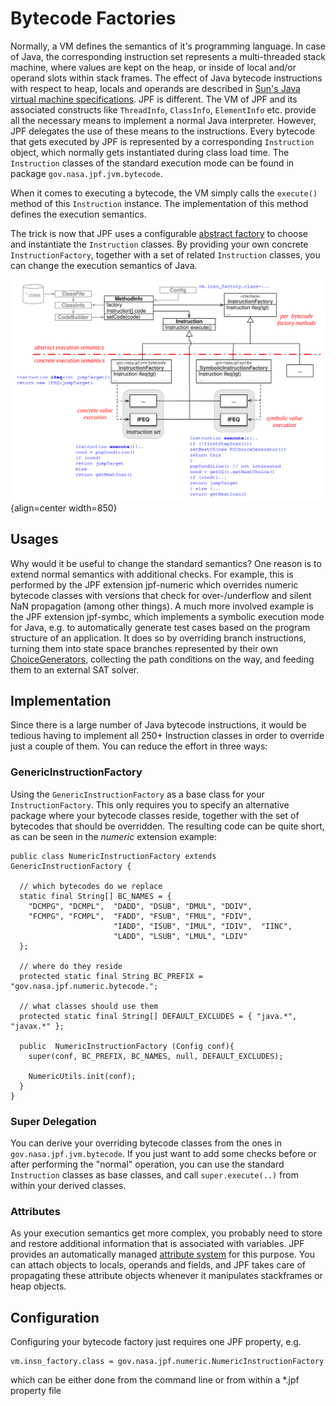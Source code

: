 # Bytecode Factories #
Normally, a VM defines the semantics of it's programming language. In case of Java, the corresponding instruction set represents a multi-threaded stack machine, where values are kept on the heap, or inside of local and/or operand slots within stack frames. The effect of Java bytecode instructions with respect to heap, locals and operands are described in [Sun's Java virtual machine specifications](http://java.sun.com/docs/books/jvms/second_edition/html/VMSpecTOC.doc.html/).
JPF is different. The VM of JPF and its associated constructs like `ThreadInfo`, `ClassInfo`, `ElementInfo` etc. provide all the necessary means to implement a normal Java interpreter. However, JPF delegates the use of these means to the instructions. Every bytecode that gets executed by JPF is represented by a corresponding `Instruction` object, which normally gets instantiated during class load time. The `Instruction` classes of the standard execution mode can be found in package `gov.nasa.jpf.jvm.bytecode`.

When it comes to executing a bytecode, the VM simply calls the `execute()` method of this `Instruction` instance. The implementation of this method defines the execution semantics.

The trick is now that JPF uses a configurable [abstract factory](http://en.wikipedia.org/wiki/Abstract_factory_pattern) to choose and instantiate the `Instruction` classes. By providing your own concrete `InstructionFactory`, together with a set of related `Instruction` classes, you can change the execution semantics of Java.

![Figure: Bytecode Factories](../graphics/bc-factory.svg){align=center width=850}

## Usages ##

Why would it be useful to change the standard semantics? One reason is to extend normal semantics with additional checks. For example, this is performed by the JPF extension jpf-numeric which overrides numeric bytecode classes with versions that check for over-/underflow and silent NaN propagation (among other things). A much more involved example is the JPF extension jpf-symbc, which implements a symbolic execution mode for Java, e.g. to automatically generate test cases based on the program structure of an application. It does so by overriding branch instructions, turning them into state space branches represented by their own [ChoiceGenerators](choicegenerator), collecting the path conditions on the way, and feeding them to an external SAT solver.

## Implementation ##

Since there is a large number of Java bytecode instructions, it would be tedious having to implement all 250+ Instruction classes in order to override just a couple of them. You can reduce the effort in three ways:


### GenericInstructionFactory ###


Using the `GenericInstructionFactory` as a base class for your `InstructionFactory`. This only requires you to specify an alternative package where your bytecode classes reside, together with the set of bytecodes that should be overridden. The resulting code can be quite short, as can be seen in the *numeric* extension example:

~~~~~~~~ {.java}
public class NumericInstructionFactory extends GenericInstructionFactory {
 
  // which bytecodes do we replace
  static final String[] BC_NAMES = {
    "DCMPG", "DCMPL",  "DADD", "DSUB", "DMUL", "DDIV",
    "FCMPG", "FCMPL",  "FADD", "FSUB", "FMUL", "FDIV",
                       "IADD", "ISUB", "IMUL", "IDIV",  "IINC", 
                       "LADD", "LSUB", "LMUL", "LDIV"   
  };
  
  // where do they reside
  protected static final String BC_PREFIX = "gov.nasa.jpf.numeric.bytecode.";
  
  // what classes should use them
  protected static final String[] DEFAULT_EXCLUDES = { "java.*", "javax.*" };
  
  public  NumericInstructionFactory (Config conf){    
    super(conf, BC_PREFIX, BC_NAMES, null, DEFAULT_EXCLUDES);
    
    NumericUtils.init(conf);
  }
}
~~~~~~~~


### Super Delegation ###

You can derive your overriding bytecode classes from the ones in `gov.nasa.jpf.jvm.bytecode`. If you just want to add some checks before or after performing the "normal" operation, you can use the standard `Instruction` classes as base classes, and call `super.execute(..)` from within your derived classes. 


### Attributes ###

As your execution semantics get more complex, you probably need to store and restore additional information that is associated with variables. JPF provides an automatically managed [attribute system](attributes) for this purpose. You can attach objects to locals, operands and fields, and JPF takes care of propagating these attribute objects whenever it manipulates stackframes or heap objects.


## Configuration ##


Configuring your bytecode factory just requires one JPF property, e.g.

~~~~~~~~ {.bash}
vm.insn_factory.class = gov.nasa.jpf.numeric.NumericInstructionFactory
~~~~~~~~

which can be either done from the command line or from within a *.jpf property file
